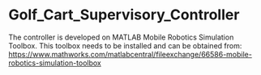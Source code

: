 # Golf_Cart_Supervisory_Controller

The controller is developed on MATLAB Mobile Robotics Simulation Toolbox. This toolbox needs to be installed and can be obtained from: https://www.mathworks.com/matlabcentral/fileexchange/66586-mobile-robotics-simulation-toolbox
